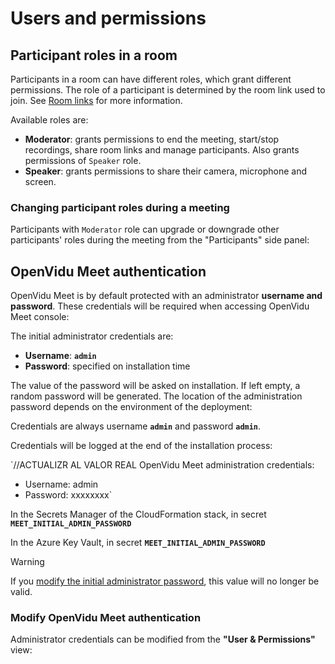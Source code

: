 # Users and permissions

## Participant roles in a room

Participants in a room can have different roles, which grant different permissions. The role of a participant is determined by the room link used to join. See [Room links](../rooms-and-meetings/#room-links) for more information.

Available roles are:

- **Moderator**: grants permissions to end the meeting, start/stop recordings, share room links and manage participants. Also grants permissions of `Speaker` role.
- **Speaker**: grants permissions to share their camera, microphone and screen.

### Changing participant roles during a meeting

Participants with `Moderator` role can upgrade or downgrade other participants' roles during the meeting from the "Participants" side panel:

## OpenVidu Meet authentication

OpenVidu Meet is by default protected with an administrator **username and password**. These credentials will be required when accessing OpenVidu Meet console:

The initial administrator credentials are:

- **Username**: **`admin`**
- **Password**: specified on installation time

The value of the password will be asked on installation. If left empty, a random password will be generated. The location of the administration password depends on the environment of the deployment:

Credentials are always username **`admin`** and password **`admin`**.

Credentials will be logged at the end of the installation process:

\`//ACTUALIZR AL VALOR REAL OpenVidu Meet administration credentials:

- Username: admin
- Password: xxxxxxxx\`

In the Secrets Manager of the CloudFormation stack, in secret **`MEET_INITIAL_ADMIN_PASSWORD`**

In the Azure Key Vault, in secret **`MEET_INITIAL_ADMIN_PASSWORD`**

Warning

If you [modify the initial administrator password](#modify-openvidu-meet-authentication), this value will no longer be valid.

### Modify OpenVidu Meet authentication

Administrator credentials can be modified from the **"User & Permissions"** view:

